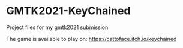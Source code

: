 # GMTK2021-KeyChained
Project files for my gmtk2021 submission

The game is available to play on: https://cattoface.itch.io/keychained

